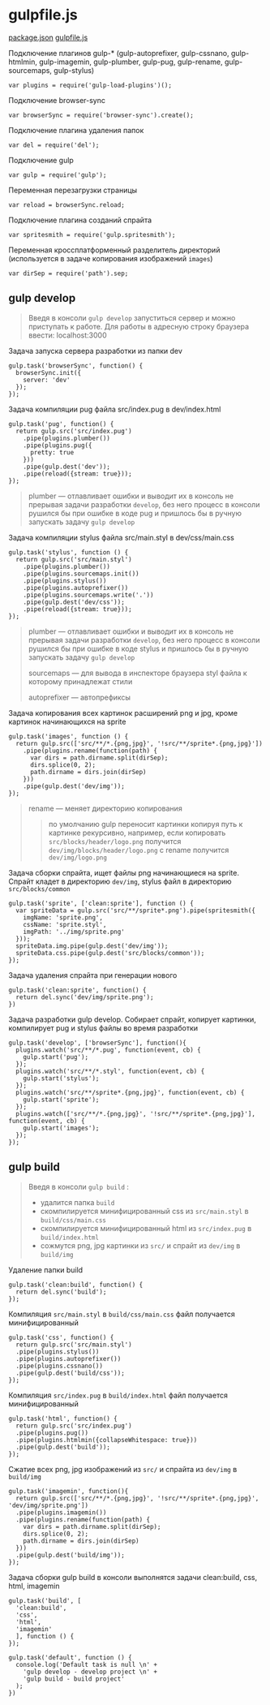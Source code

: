 # gulpfile.js

[package.json](package.json)
[gulpfile.js](gulpfile.js)

Подключение плагинов gulp-* (gulp-autoprefixer, gulp-cssnano, gulp-htmlmin, gulp-imagemin, gulp-plumber, gulp-pug, gulp-rename, gulp-sourcemaps, gulp-stylus)

```
var plugins = require('gulp-load-plugins')();
```

Подключение browser-sync

```
var browserSync = require('browser-sync').create();
```

Подключение плагина удаления папок

```
var del = require('del');
```

Подключение gulp

```
var gulp = require('gulp');
```

Переменная перезагрузки страницы
```
var reload = browserSync.reload;
```

Подключение плагина созданий спрайта
```
var spritesmith = require('gulp.spritesmith');
```

Переменная кроссплатформенный разделитель директорий (используется в задаче копирования изображений ```images```)

```
var dirSep = require('path').sep;
```

## gulp develop

> Введя в консоли `gulp develop` запуститься сервер и можно приступать к
> работе. Для работы в адресную строку браузера ввести: localhost:3000

Задача запуска сервера разработки из папки dev

```
gulp.task('browserSync', function() {
  browserSync.init({
    server: 'dev' 
  });
});
```

Задача компиляции pug файла src/index.pug в dev/index.html

```
gulp.task('pug', function() {
  return gulp.src('src/index.pug')
    .pipe(plugins.plumber())
    .pipe(plugins.pug({
      pretty: true
    }))
    .pipe(gulp.dest('dev'));
    .pipe(reload({stream: true}));
});
```

> plumber — отлавливает ошибки и выводит их в консоль не прерывая задачи
> разработки `develop`, без него процесс в консоли рушился бы при ошибке
> в коде pug и пришлось бы в ручную запускать задачу `gulp develop`

Задача компиляции stylus файла src/main.styl в dev/css/main.css

```
gulp.task('stylus', function () {
  return gulp.src('src/main.styl')
    .pipe(plugins.plumber())
    .pipe(plugins.sourcemaps.init())
    .pipe(plugins.stylus())
    .pipe(plugins.autoprefixer())
    .pipe(plugins.sourcemaps.write('.'))
    .pipe(gulp.dest('dev/css'));
    .pipe(reload({stream: true}));
});
```

> plumber — отлавливает ошибки и выводит их в консоль не прерывая задачи
> разработки `develop`, без него процесс в консоли рушился бы при ошибке
> в коде stylus и пришлось бы в ручную запускать задачу `gulp develop`
> 
> sourcemaps — для вывода в инспекторе браузера styl файла к которому
> принадлежат стили 
> 
> autoprefixer — автопрефиксы

Задача копирования всех картинок расширений png и jpg, кроме картинок начинающихся на sprite

```
gulp.task('images', function () {
  return gulp.src(['src/**/*.{png,jpg}', '!src/**/sprite*.{png,jpg}'])
    .pipe(plugins.rename(function(path) {
      var dirs = path.dirname.split(dirSep);
      dirs.splice(0, 2);
      path.dirname = dirs.join(dirSep)
    }))
    .pipe(gulp.dest('dev/img'));
});
```

> rename — меняет директорию копирования
> > по умолчанию gulp переносит картинки копируя путь к картинке рекурсивно, например, если копировать  `src/blocks/header/logo.png` получится `dev/img/blocks/header/logo.png`  с  rename получится `dev/img/logo.png`

Задача сборки спрайта, ищет файлы png начинающиеся на sprite. Спрайт кладет в директорию `dev/img`, stylus файл в директорию `src/blocks/common`

```
gulp.task('sprite', ['clean:sprite'], function () {
  var spriteData = gulp.src('src/**/sprite*.png').pipe(spritesmith({
    imgName: 'sprite.png',
    cssName: 'sprite.styl',
    imgPath: '../img/sprite.png'
  }));
  spriteData.img.pipe(gulp.dest('dev/img'));
  spriteData.css.pipe(gulp.dest('src/blocks/common'));
});
```

Задача удаления спрайта при генерации нового

```
gulp.task('clean:sprite', function() {
  return del.sync('dev/img/sprite.png');
})
```

Задача разработки gulp develop. Собирает спрайт, копирует картинки, компилирует pug и stylus файлы во время разработки

```
gulp.task('develop', ['browserSync'], function(){
  plugins.watch('src/**/*.pug', function(event, cb) {
    gulp.start('pug');
  });
  plugins.watch('src/**/*.styl', function(event, cb) {
    gulp.start('stylus');
  });
  plugins.watch('src/**/sprite*.{png,jpg}', function(event, cb) {
    gulp.start('sprite');
  });
  plugins.watch(['src/**/*.{png,jpg}', '!src/**/sprite*.{png,jpg}'], function(event, cb) {
    gulp.start('images');
  });
});
```

## gulp build

> Введя в консоли `gulp build` :
> 
> - удалится папка `build`
> - скомпилируется минифицированный css из `src/main.styl` в `build/css/main.css`
> - скомпилируется минифицированный html из `src/index.pug` в `build/index.html`
> - сожмутся png, jpg картинки из `src/` и спрайт из `dev/img` в `build/img`

Удаление папки build

```
gulp.task('clean:build', function() {
  return del.sync('build');
});
```

Компиляция `src/main.styl` в `build/css/main.css` файл получается минифицированный

```
gulp.task('css', function() {
  return gulp.src('src/main.styl')
  .pipe(plugins.stylus())
  .pipe(plugins.autoprefixer())
  .pipe(plugins.cssnano())
  .pipe(gulp.dest('build/css'));
});
```

Компиляция `src/index.pug` в `build/index.html` файл получается минифицированный

```
gulp.task('html', function() {
  return gulp.src('src/index.pug')
  .pipe(plugins.pug())
  .pipe(plugins.htmlmin({collapseWhitespace: true}))
  .pipe(gulp.dest('build'));
});
```

Сжатие всех png, jpg изображений из `src/` и спрайта из `dev/img` в `build/img`

```
gulp.task('imagemin', function(){
  return gulp.src(['src/**/*.{png,jpg}', '!src/**/sprite*.{png,jpg}', 'dev/img/sprite.png'])
  .pipe(plugins.imagemin())
  .pipe(plugins.rename(function(path) {
    var dirs = path.dirname.split(dirSep);
    dirs.splice(0, 2);
    path.dirname = dirs.join(dirSep)
  }))
  .pipe(gulp.dest('build/img'));
});
```

Задача сборки gulp build в консоли выполнятся задачи clean:build, css, html, imagemin

```
gulp.task('build', [
  'clean:build',
  'css',
  'html',
  'imagemin'
  ], function () {
});
```

```
gulp.task('default', function () {
  console.log('Default task is null \n' +
    'gulp develop - develop project \n' +
    'gulp build - build project'
  );
})
```
